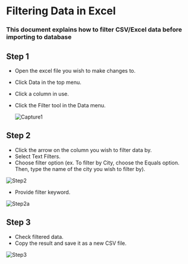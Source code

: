 # Filtering Data in Excel
  ### This document explains how to filter CSV/Excel data before importing to database
  
  ## Step 1
  - Open the excel file you wish to make changes to.
  - Click Data in the top menu.
  - Click a column in use.
  - Click the Filter tool in the Data menu.
    
    ![Capture1](https://github.com/user-attachments/assets/8211296b-7de3-4892-9bf1-4c8781d6bfdd)

  ## Step 2
  - Click the arrow on the column you wish to filter data by.
  - Select Text Filters.
  - Choose filter option (ex. To filter by City, choose the Equals option. Then, type the name of the city you wish to filter by).
  
  ![Step2](https://github.com/user-attachments/assets/688ee2f3-cd1f-4353-9852-634837f6fbfb)

  - Provide filter keyword.
  
  ![Step2a](https://github.com/user-attachments/assets/91cceb55-3086-431b-9719-6d3d62a47312)

  ## Step 3
  - Check filtered data.
  - Copy the result and save it as a new CSV file.
    
  ![Step3](https://github.com/user-attachments/assets/72a1180f-a52e-4d8c-9ca1-9704ed3a83c1)
